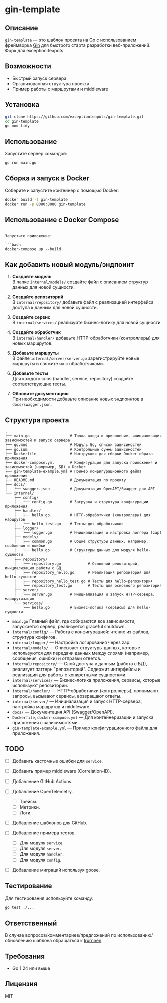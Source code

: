 # gin-template
## Описание

`gin-template` — это шаблон проекта на Go с использованием фреймворка [Gin](https://github.com/gin-gonic/gin) для быстрого старта разработки веб-приложений. Форк для exception:teapots

## Возможности

- Быстрый запуск сервера
- Организованная структура проекта
- Пример работы с маршрутами и middleware

## Установка

```bash
git clone https://github.com/exceptionteapots/gin-template.git
cd gin-template
go mod tidy
```

## Использование

Запустите сервер командой:

```bash
go run main.go
```
## Сборка и запуск в Docker

Соберите и запустите контейнер с помощью Docker:

```bash
docker build -t gin-template .
docker run -p 8080:8080 gin-template
```

## Использование с Docker Compose

```

Запустите приложение:

```bash
docker-compose up --build
```

## Как добавить новый модуль/эндпоинт

1. **Создайте модель**  
   В папке `internal/models/` создайте файл с описанием структур данных для новой сущности.

2. **Создайте репозиторий**  
   В `internal/repository/` добавьте файл с реализацией интерфейса доступа к данным для новой сущности.

3. **Создайте сервис**  
   В `internal/services/` реализуйте бизнес-логику для новой сущности.

4. **Создайте обработчик**  
   В `internal/handler/` добавьте HTTP-обработчики (контроллеры) для новых маршрутов.

5. **Добавьте маршруты**  
   В файле `internal/server/server.go` зарегистрируйте новые маршруты и свяжите их с обработчиками.

6. **Добавьте тесты**  
   Для каждого слоя (handler, service, repository) создайте соответствующие тесты.

7. **Обновите документацию**  
   При необходимости добавьте описание новых эндпоинтов в `docs/swagger.json`.

## Структура проекта

```
.
├── main.go                  # Точка входа в приложение, инициализация зависимостей и запуск сервера
├── go.mod                   # Модуль Go, список зависимостей
├── go.sum                   # Контрольные суммы зависимостей
├── Dockerfile               # Инструкция для сборки Docker-образа приложения
├── docker-compose.yml       # Конфигурация для запуска приложения и зависимостей (например, БД) в Docker
├── gin-template-example.yml # Пример конфигурационного файла приложения
├── README.md                # Документация по проекту
├── docs/
│   └── swagger.json         # Документация OpenAPI/Swagger для API
└── internal/
    ├── config/
    │   └── config.go        # Загрузка и структура конфигурации приложения
    ├── handler/
    │   ├── hello.go         # HTTP-обработчики (контроллеры) для маршрутов
    │   └── hello_test.go    # Тесты для обработчиков
    ├── logger/
    │   └── logger.go        # Инициализация и настройка логгера (zap)
    ├── models/
    │   ├── common.go        # Общие структуры данных, например, сообщения и ошибки
    │   └── hello.go         # Структуры данных для модуля hello-сущности 
    ├── repository/
    │   ├── repository.go            # Основной репозиторий, инициализация работы с БД
    │   ├── repository_hello.go      # Реализация репозитория для hello-сущности
    │   ├── repository_hello_test.go # Тесты для hello-репозитория
    │   └── repository_test.go       # Тесты для основного репозитория
    ├── server/
    │   └── server.go        # Инициализация и запуск HTTP-сервера, маршрутизация
    └── services/
        └── hello.go         # Бизнес-логика (сервисы) для hello-сущности
```

- `main.go` Главный файл, где собираются все зависимости, запускается сервер, реализуется graceful shutdown.
- `internal/config/` — Работа с конфигурацией: чтение из файлов, структура конфигов.
- `internal/logger/` — Настройка логирования через zap.
- `internal/models/` — Описывает структуры данных, которые используются для передачи данных между слоями (например, сообщения, ошибки) и отправки ответов.
- `internal/repository/` — Слой доступа к данным (работа с БД), реализует паттерн "репозиторий". Содержит интерфейсы и реализации для работы с конкретными сущностями.
- `internal/services/` — Бизнес-логика приложения, сервисы, которые используют репозитории.
- `internal/handler/` — HTTP-обработчики (контроллеры), принимают запросы, вызывают сервисы, возвращают ответы.
- `internal/server/` — Инициализация и запуск HTTP-сервера, настройка маршрутов и middleware.
- `docs/` — Документация API (Swagger/OpenAPI).
- `Dockerfile`, `docker-compose.yml` — Для контейнеризации и запуска приложения с зависимостями.
- `gin-template-example.yml` — Пример конфигурационного файла для приложения.


## TODO

- [ ] Добавить кастомные ошибки для `service`.
- [ ] Добавить пример middleware (Correlation-ID).
- [ ] Добавление GitHub Actions.
- [ ] Добавление OpenTelemetry.
    - [ ] Трейсы.
    - [ ] Метрики.
    - [ ] Логи.
- [ ] Добавление шаблонов для GitHub.
- [ ] Добавление примера тестов 
    - [ ] Для модуля `service`.
    - [ ] Для модуля `server`.
    - [ ] Для модуля `handler`.
    - [ ] Для модуля `config`.
- [ ] Добавление миграций используя goose.


## Тестирование

Для тестирования используйте команду:

```bash
go test ./...
```

## Ответственный

В случае вопросов/комментариев/предложений по использованию/обновлению шаблона обращаться к [Irurnnen](mailto://i19v199a56n78@gmail.com)

## Требования

- Go 1.24 или выше

## Лицензия

MIT
